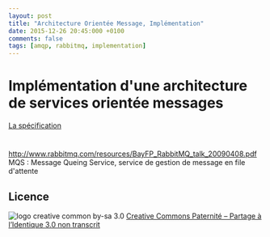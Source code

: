 ```yaml
---
layout: post
title: "Architecture Orientée Message, Implémentation"
date: 2015-12-26 20:45:000 +0100
comments: false
tags: [amqp, rabbitmq, implementation]
---
```


# Implémentation d'une architecture de services orientée messages

[La spécification](/2015/12/amqp-mqs-specification/)

#

http://www.rabbitmq.com/resources/BayFP_RabbitMQ_talk_20090408.pdf
MQS : Message Queing Service, service de gestion de message en file d'attente

## Licence

![logo creative common by-sa 3.0](http://i.creativecommons.org/l/by-sa/3.0/88x31.png)
[Creative Commons Paternité – Partage à l’Identique 3.0 non transcrit](http://creativecommons.org/licenses/by-sa/3.0/)
